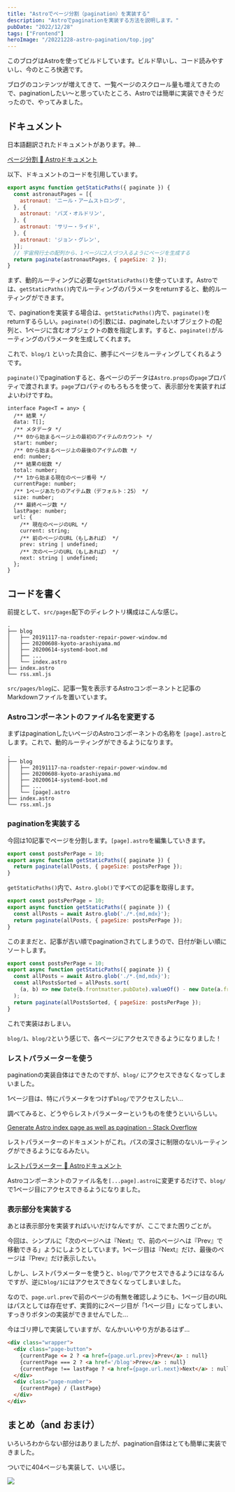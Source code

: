 ```yaml
---
title: "Astroでページ分割（pagination）を実装する"
description: "Astroでpaginationを実装する方法を説明します。"
pubDate: "2022/12/28"
tags: ["Frontend"]
heroImage: "/20221228-astro-pagination/top.jpg"
---
```


このブログはAstroを使ってビルドしています。ビルド早いし、コード読みやすいし、今のところ快適です。

ブログのコンテンツが増えてきて、一覧ページのスクロール量も増えてきたので、paginationしたい〜と思っていたところ、Astroでは簡単に実装できそうだったので、やってみました。

## ドキュメント

日本語翻訳されたドキュメントがあります。神...

[ページ分割 🚀 Astroドキュメント](https://docs.astro.build/ja/core-concepts/routing/#%E3%83%9A%E3%83%BC%E3%82%B8%E5%88%86%E5%89%B2)

以下、ドキュメントのコードを引用しています。

```javascript
export async function getStaticPaths({ paginate }) {
  const astronautPages = [{
    astronaut: 'ニール・アームストロング',
  }, {
    astronaut: 'バズ・オルドリン',
  }, {
    astronaut: 'サリー・ライド',
  }, {
    astronaut: 'ジョン・グレン',
  }];
  // 宇宙飛行士の配列から、1ページに2人づつ入るようにページを生成する
  return paginate(astronautPages, { pageSize: 2 });
}
```

まず、動的ルーティングに必要な`getStaticPaths()`を使っています。Astroでは、`getStaticPaths()`内でルーティングのパラメータをreturnすると、動的ルーティングができます。

で、paginationを実装する場合は、`getStaticPaths()`内で、`paginate()`をreturnするらしい。`paginate()`の引数には、paginateしたいオブジェクトの配列と、1ページに含むオブジェクトの数を指定します。すると、`paginate()`がルーティングのパラメータを生成してくれます。

これで、`blog/1` といった具合に、勝手にページをルーティングしてくれるようです。

`paginate()`でpaginationすると、各ページのデータは`Astro.props`の`page`プロパティで渡されます。`page`プロパティのもろもろを使って、表示部分を実装すればよいわけですね。

```
interface Page<T = any> {
  /** 結果 */
  data: T[];
  /** メタデータ */
  /** 0から始まるページ上の最初のアイテムのカウント */
  start: number;
  /** 0から始まるページ上の最後のアイテムの数 */
  end: number;
  /** 結果の総数 */
  total: number;
  /** 1から始まる現在のページ番号 */
  currentPage: number;
  /** 1ページあたりのアイテム数（デフォルト：25） */
  size: number;
  /** 最終ページ数 */
  lastPage: number;
  url: {
    /** 現在のページのURL */
    current: string;
    /** 前のページのURL（もしあれば） */
    prev: string | undefined;
    /** 次のページのURL（もしあれば） */
    next: string | undefined;
  };
}
```

## コードを書く

前提として、`src/pages`配下のディレクトリ構成はこんな感じ。

```
.
├── blog
│   ├── 20191117-na-roadster-repair-power-window.md
│   ├── 20200608-kyoto-arashiyama.md
│   ├── 20200614-systemd-boot.md
│   ├── ...
│   └── index.astro
├── index.astro
└── rss.xml.js
```

`src/pages/blog`に、記事一覧を表示するAstroコンポーネントと記事のMarkdownファイルを置いています。

### Astroコンポーネントのファイル名を変更する

まずはpaginationしたいページのAstroコンポーネントの名称を `[page].astro`とします。これで、動的ルーティングができるようになります。

```
.
├── blog
│   ├── 20191117-na-roadster-repair-power-window.md
│   ├── 20200608-kyoto-arashiyama.md
│   ├── 20200614-systemd-boot.md
│   ├── ...
│   └── [page].astro
├── index.astro
└── rss.xml.js
```

### paginationを実装する

今回は10記事でページを分割します。`[page].astro`を編集していきます。

```javascript
export const postsPerPage = 10;
export async function getStaticPaths({ paginate }) {
  return paginate(allPosts, { pageSize: postsPerPage });
}
```

`getStaticPaths()`内で、`Astro.glob()`ですべての記事を取得します。

```javascript
export const postsPerPage = 10;
export async function getStaticPaths({ paginate }) {
  const allPosts = await Astro.glob('./*.{md,mdx}');
  return paginate(allPosts, { pageSize: postsPerPage });
}
```

このままだと、記事が古い順でpaginationされてしまうので、日付が新しい順にソートします。

```javascript
export const postsPerPage = 10;
export async function getStaticPaths({ paginate }) {
  const allPosts = await Astro.glob('./*.{md,mdx}');
  const allPostsSorted = allPosts.sort(
    (a, b) => new Date(b.frontmatter.pubDate).valueOf() - new Date(a.frontmatter.pubDate).valueOf()
  );
  return paginate(allPostsSorted, { pageSize: postsPerPage });
}
```

これで実装はおしまい。

`blog/1`、`blog/2`という感じで、各ページにアクセスできるようになりました！

### レストパラメーターを使う

paginationの実装自体はできたのですが、`blog/` にアクセスできなくなってしまいました。

1ページ目は、特にパラメータをつけず`blog/`でアクセスしたい...

調べてみると、どうやらレストパラメーターというものを使うといいらしい。

[Generate Astro index page as well as pagination - Stack Overflow](https://stackoverflow.com/questions/74888357/generate-astro-index-page-as-well-as-pagination)

レストパラメーターのドキュメントがこれ。パスの深さに制限のないルーティングができるようになるみたい。

[レストパラメーター 🚀 Astroドキュメント](https://docs.astro.build/ja/core-concepts/routing/#%E3%83%AC%E3%82%B9%E3%83%88%E3%83%91%E3%83%A9%E3%83%A1%E3%83%BC%E3%82%BF%E3%83%BC)

Astroコンポーネントのファイル名を`[...page].astro`に変更するだけで、`blog/`で1ページ目にアクセスできるようになりました。

### 表示部分を実装する

あとは表示部分を実装すればいいだけなんですが、ここでまた困りごとが。

今回は、シンプルに「次のページへは『Next』で、前のページへは『Prev』で移動できる」ようにしようとしています。1ページ目は『Next』だけ、最後のページは『Prev』だけ表示したい。

しかし、レストパラメーターを使うと、`blog/`でアクセスできるようにはなるんですが、逆に`blog/1`にはアクセスできなくなってしまいました。

なので、`page.url.prev`で前のページの有無を確認しようにも、1ページ目のURLはパスとしては存在せず、実質的に2ページ目が「1ページ目」になってしまい、すっきりボタンの実装ができませんでした...

今はゴリ押しで実装していますが、なんかいいやり方があるはず...

```html
<div class="wrapper">
  <div class="page-button">
    {currentPage <= 2 ? <a href={page.url.prev}>Prev</a> : null}
    {currentPage === 2 ? <a href='/blog'>Prev</a> : null}
    {currentPage !== lastPage ? <a href={page.url.next}>Next</a> : null}
  </div>
  <div class="page-number">
    {currentPage} / {lastPage}
  </div>
</div>
```

## まとめ（and おまけ）

いろいろわからない部分はありましたが、pagination自体はとても簡単に実装できました。

ついでに404ページも実装して、いい感じ。

![](/20221228-astro-pagination/image01.png)